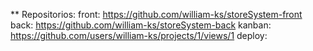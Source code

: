 ** Repositorios:
front: https://github.com/william-ks/storeSystem-front
back: https://github.com/william-ks/storeSystem-back
kanban: https://github.com/users/william-ks/projects/1/views/1
deploy: 
